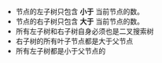 - 节点的左子树只包含 **小于** 当前节点的数。
- 节点的右子树只包含 **大于** 当前节点的数。
- 所有左子树和右子树自身必须也是二叉搜索树
- 右子树的所有叶子节点都是大于父节点
- 所有左子树都是小于父节点的